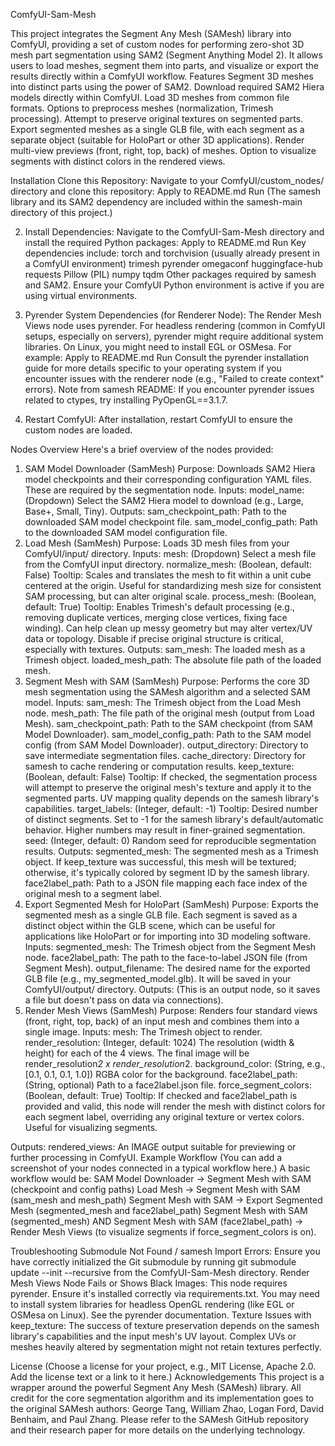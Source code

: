ComfyUI-Sam-Mesh

This project integrates the Segment Any Mesh (SAMesh) library into ComfyUI, providing a set of custom nodes for performing zero-shot 3D mesh part segmentation using SAM2 (Segment Anything Model 2). It allows users to load meshes, segment them into parts, and visualize or export the results directly within a ComfyUI workflow.
Features
Segment 3D meshes into distinct parts using the power of SAM2.
Download required SAM2 Hiera models directly within ComfyUI.
Load 3D meshes from common file formats.
Options to preprocess meshes (normalization, Trimesh processing).
Attempt to preserve original textures on segmented parts.
Export segmented meshes as a single GLB file, with each segment as a separate object (suitable for HoloPart or other 3D applications).
Render multi-view previews (front, right, top, back) of meshes.
Option to visualize segments with distinct colors in the rendered views.

Installation
Clone this Repository:
Navigate to your ComfyUI/custom_nodes/ directory and clone this repository:
Apply to README.md
Run
(The samesh library and its SAM2 dependency are included within the samesh-main directory of this project.)

2. Install Dependencies:
Navigate to the ComfyUI-Sam-Mesh directory and install the required Python packages:
Apply to README.md
Run
Key dependencies include:
torch and torchvision (usually already present in a ComfyUI environment)
trimesh
pyrender
omegaconf
huggingface-hub
requests
Pillow (PIL)
numpy
tqdm
Other packages required by samesh and SAM2.
Ensure your ComfyUI Python environment is active if you are using virtual environments.

3. Pyrender System Dependencies (for Renderer Node):
The Render Mesh Views node uses pyrender. For headless rendering (common in ComfyUI setups, especially on servers), pyrender might require additional system libraries.
On Linux, you might need to install EGL or OSMesa. For example:
Apply to README.md
Run
Consult the pyrender installation guide for more details specific to your operating system if you encounter issues with the renderer node (e.g., "Failed to create context" errors).
Note from samesh README: If you encounter pyrender issues related to ctypes, try installing PyOpenGL==3.1.7.

4. Restart ComfyUI: After installation, restart ComfyUI to ensure the custom nodes are loaded.

Nodes Overview
Here's a brief overview of the nodes provided:
1. SAM Model Downloader (SamMesh)
Purpose: Downloads SAM2 Hiera model checkpoints and their corresponding configuration YAML files. These are required by the segmentation node.
Inputs:
model_name: (Dropdown) Select the SAM2 Hiera model to download (e.g., Large, Base+, Small, Tiny).
Outputs:
sam_checkpoint_path: Path to the downloaded SAM model checkpoint file.
sam_model_config_path: Path to the downloaded SAM model configuration file.
2. Load Mesh (SamMesh)
Purpose: Loads 3D mesh files from your ComfyUI/input/ directory.
Inputs:
mesh: (Dropdown) Select a mesh file from the ComfyUI input directory.
normalize_mesh: (Boolean, default: False)
Tooltip: Scales and translates the mesh to fit within a unit cube centered at the origin. Useful for standardizing mesh size for consistent SAM processing, but can alter original scale.
process_mesh: (Boolean, default: True)
Tooltip: Enables Trimesh's default processing (e.g., removing duplicate vertices, merging close vertices, fixing face winding). Can help clean up messy geometry but may alter vertex/UV data or topology. Disable if precise original structure is critical, especially with textures.
Outputs:
sam_mesh: The loaded mesh as a Trimesh object.
loaded_mesh_path: The absolute file path of the loaded mesh.
3. Segment Mesh with SAM (SamMesh)
Purpose: Performs the core 3D mesh segmentation using the SAMesh algorithm and a selected SAM model.
Inputs:
sam_mesh: The Trimesh object from the Load Mesh node.
mesh_path: The file path of the original mesh (output from Load Mesh).
sam_checkpoint_path: Path to the SAM checkpoint (from SAM Model Downloader).
sam_model_config_path: Path to the SAM model config (from SAM Model Downloader).
output_directory: Directory to save intermediate segmentation files.
cache_directory: Directory for samesh to cache rendering or computation results.
keep_texture: (Boolean, default: False)
Tooltip: If checked, the segmentation process will attempt to preserve the original mesh's texture and apply it to the segmented parts. UV mapping quality depends on the samesh library's capabilities.
target_labels: (Integer, default: -1)
Tooltip: Desired number of distinct segments. Set to -1 for the samesh library's default/automatic behavior. Higher numbers may result in finer-grained segmentation.
seed: (Integer, default: 0) Random seed for reproducible segmentation results.
Outputs:
segmented_mesh: The segmented mesh as a Trimesh object. If keep_texture was successful, this mesh will be textured; otherwise, it's typically colored by segment ID by the samesh library.
face2label_path: Path to a JSON file mapping each face index of the original mesh to a segment label.
4. Export Segmented Mesh for HoloPart (SamMesh)
Purpose: Exports the segmented mesh as a single GLB file. Each segment is saved as a distinct object within the GLB scene, which can be useful for applications like HoloPart or for importing into 3D modeling software.
Inputs:
segmented_mesh: The Trimesh object from the Segment Mesh node.
face2label_path: The path to the face-to-label JSON file (from Segment Mesh).
output_filename: The desired name for the exported GLB file (e.g., my_segmented_model.glb). It will be saved in your ComfyUI/output/ directory.
Outputs: (This is an output node, so it saves a file but doesn't pass on data via connections).
5. Render Mesh Views (SamMesh)
Purpose: Renders four standard views (front, right, top, back) of an input mesh and combines them into a single image.
Inputs:
mesh: The Trimesh object to render.
render_resolution: (Integer, default: 1024) The resolution (width & height) for each of the 4 views. The final image will be render_resolution*2 x render_resolution*2.
background_color: (String, e.g., [0.1, 0.1, 0.1, 1.0]) RGBA color for the background.
face2label_path: (String, optional) Path to a face2label.json file.
force_segment_colors: (Boolean, default: True)
Tooltip: If checked and face2label_path is provided and valid, this node will render the mesh with distinct colors for each segment label, overriding any original texture or vertex colors. Useful for visualizing segments.

Outputs:
rendered_views: An IMAGE output suitable for previewing or further processing in ComfyUI.
Example Workflow
(You can add a screenshot of your nodes connected in a typical workflow here.)
A basic workflow would be:
SAM Model Downloader -> Segment Mesh with SAM (checkpoint and config paths)
Load Mesh -> Segment Mesh with SAM (sam_mesh and mesh_path)
Segment Mesh with SAM -> Export Segmented Mesh (segmented_mesh and face2label_path)
Segment Mesh with SAM (segmented_mesh) AND Segment Mesh with SAM (face2label_path) -> Render Mesh Views (to visualize segments if force_segment_colors is on).

Troubleshooting
Submodule Not Found / samesh Import Errors: Ensure you have correctly initialized the Git submodule by running git submodule update --init --recursive from the ComfyUI-Sam-Mesh directory.
Render Mesh Views Node Fails or Shows Black Images:
This node requires pyrender. Ensure it's installed correctly via requirements.txt.
You may need to install system libraries for headless OpenGL rendering (like EGL or OSMesa on Linux). See the pyrender documentation.
Texture Issues with keep_texture: The success of texture preservation depends on the samesh library's capabilities and the input mesh's UV layout. Complex UVs or meshes heavily altered by segmentation might not retain textures perfectly.

License
(Choose a license for your project, e.g., MIT License, Apache 2.0. Add the license text or a link to it here.)
Acknowledgements
This project is a wrapper around the powerful Segment Any Mesh (SAMesh) library. All credit for the core segmentation algorithm and its implementation goes to the original SAMesh authors: George Tang, William Zhao, Logan Ford, David Benhaim, and Paul Zhang.
Please refer to the SAMesh GitHub repository and their research paper for more details on the underlying technology.
